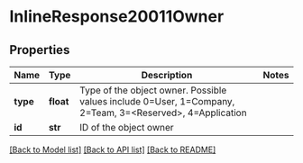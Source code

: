 # InlineResponse20011Owner

## Properties
Name | Type | Description | Notes
------------ | ------------- | ------------- | -------------
**type** | **float** | Type of the object owner. Possible values include 0&#x3D;User, 1&#x3D;Company,       2&#x3D;Team, 3&#x3D;&lt;Reserved&gt;, 4&#x3D;Application | 
**id** | **str** | ID of the object owner | 

[[Back to Model list]](../README.md#documentation-for-models) [[Back to API list]](../README.md#documentation-for-api-endpoints) [[Back to README]](../README.md)


